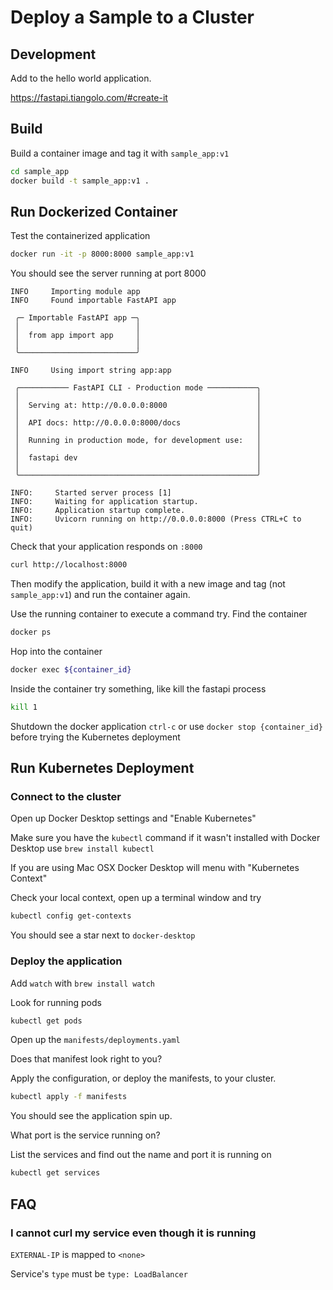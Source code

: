 # Deploy a Sample to a Cluster

## Development

Add to the hello world application.

https://fastapi.tiangolo.com/#create-it


## Build

Build a container image and tag it with `sample_app:v1`

```bash
cd sample_app
docker build -t sample_app:v1 .
```


## Run Dockerized Container

Test the containerized application

```bash
docker run -it -p 8000:8000 sample_app:v1
```

You should see the server running at port 8000

```
INFO     Importing module app
INFO     Found importable FastAPI app

 ╭─ Importable FastAPI app ─╮
 │                          │
 │  from app import app     │
 │                          │
 ╰──────────────────────────╯

INFO     Using import string app:app

 ╭─────────── FastAPI CLI - Production mode ───────────╮
 │                                                     │
 │  Serving at: http://0.0.0.0:8000                    │
 │                                                     │
 │  API docs: http://0.0.0.0:8000/docs                 │
 │                                                     │
 │  Running in production mode, for development use:   │
 │                                                     │
 │  fastapi dev                                        │
 │                                                     │
 ╰─────────────────────────────────────────────────────╯

INFO:     Started server process [1]
INFO:     Waiting for application startup.
INFO:     Application startup complete.
INFO:     Uvicorn running on http://0.0.0.0:8000 (Press CTRL+C to quit)
```

Check that your application responds on `:8000`

```bash
curl http://localhost:8000
```

Then modify the application, build it with a new image and tag (not `sample_app:v1`) and run the container again.

Use the running container to execute a command try.  Find the container

```bash
docker ps
```

Hop into the container

```bash
docker exec ${container_id}
```

Inside the container try something, like kill the fastapi process

```bash
kill 1
```

Shutdown the docker application `ctrl-c` or use `docker stop {container_id}` before trying the Kubernetes deployment



## Run Kubernetes Deployment

### Connect to the cluster

Open up Docker Desktop settings and "Enable Kubernetes"

Make sure you have the `kubectl` command if it wasn't installed with Docker Desktop use `brew install kubectl`

If you are using Mac OSX Docker Desktop will menu with "Kubernetes Context"

Check your local context, open up a terminal window and try

```bash
kubectl config get-contexts
```

You should see a star next to `docker-desktop`


### Deploy the application

Add `watch` with `brew install watch`

Look for running pods

```bash
kubectl get pods
```

Open up the `manifests/deployments.yaml`

Does that manifest look right to you?

Apply the configuration, or deploy the manifests, to your cluster.

```bash
kubectl apply -f manifests
```

You should see the application spin up.

What port is the service running on?

List the services and find out the name and port it is running on

```bash
kubectl get services
```



## FAQ

### I cannot curl my service even though it is running

`EXTERNAL-IP` is mapped to `<none>`

Service's `type` must be `type: LoadBalancer`

